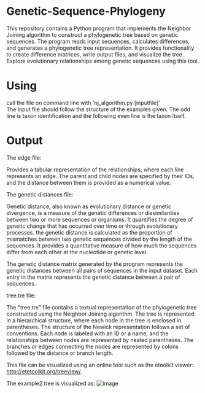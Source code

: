 # Genetic-Sequence-Phylogeny
This repository contains a Python program that implements the Neighbor Joining algorithm to construct a phylogenetic tree based on genetic sequences. The program reads input sequences, calculates differences, and generates a phylogenetic tree representation. It provides functionality to create difference matrices, write output files, and visualize the tree. Explore evolutionary relationships among genetic sequences using this tool.
# Using
call the file on command line with 'nj_algorithm.py [inputfile]'\
The input file should follow the structure of the examples given. The odd line is taxon identification and the following even line is the taxon itself.
# Output
The edge file:

Provides a tabular representation of the relationships, where each line represents an edge. The parent and child nodes are specified by their IDs, and the distance between them is provided as a numerical value.

The genetic distances file:

Genetic distance, also known as evolutionary distance or genetic divergence, is a measure of the genetic differences or dissimilarities between two or more sequences or organisms. It quantifies the degree of genetic change that has occurred over time or through evolutionary processes.
the genetic distance is calculated as the proportion of mismatches between two genetic sequences divided by the length of the sequences. It provides a quantitative measure of how much the sequences differ from each other at the nucleotide or genetic level.

The genetic distance matrix generated by the program represents the genetic distances between all pairs of sequences in the input dataset. Each entry in the matrix represents the genetic distance between a pair of sequences.

tree.tre file:

The "tree.tre" file contains a textual representation of the phylogenetic tree constructed using the Neighbor Joining algorithm. The tree is represented in a hierarchical structure, where each node in the tree is enclosed in parentheses.
The structure of the Newick representation follows a set of conventions. Each node is labeled with an ID or a name, and the relationships between nodes are represented by nested parentheses. The branches or edges connecting the nodes are represented by colons followed by the distance or branch length.

This file can be visualized using an online tool such as the etoolkit viewer: http://etetoolkit.org/treeview/.

The example2 tree is visualized as:
![image](https://github.com/RLimond/Genetic-Sequence-Phylogeny/assets/129456338/0f1632a3-aa63-440a-b14e-301b3c2c7981)


